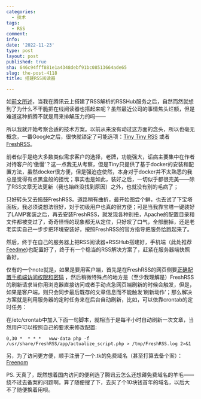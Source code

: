 ```yaml
---
categories:
  - 技术
tags:
  - RSS
comment: 
info: 
date: '2022-11-23'
type: post
layout: post
published: true
sha: 646c94fff881e1a4348debf91bc08513664ade65
slug: the-post-4118
title: 搭建RSS阅读器

---
```



如[前文所述](https://shinemoon.github.io/the-post-3670)，当我在腾讯云上搭建了RSS解析的RSSHub服务之后，自然而然就想到了为什么不干脆把在线阅读器也搭起来呢？虽然最近公司的事情焦头烂额，但是难道这种折腾不就是用来排解压力的吗——

所以我就开始考察合适的技术方案。以前从来没有动过这方面的念头，所以也毫无概念，一番Google之后，很快就锁定了可能选项：[Tiny Tiny RSS](https://tt-rss.org/) 或者[FreshRSS](https://freshrss.org/)。

前者似乎是绝大多数类似需求客户的选择，老牌，功能强大，诟病主要集中在作者对待客户的‘傲慢’？这一点我无从考察，但是Tiny只提供了基于docker的安装和配置方法，虽然docker很方便，但是强迫症使然，本身对于docker并不太熟悉的我总是觉得有点黑盒般的担忧；事实也是如此，装好之后，一切似乎都很完美——除了RSS文章无法更新（我也始终没找到原因）之外，也就没有别的毛病了；

只好转头又去捣鼓FreshRSS。道路稍有曲折，最开始图尝个鲜，也去试了下宝塔面板，我必须说想法很好，对于初级用户也真的很方便；可是当我靠宝塔一键装好了LAMP套装之后，再去安装FreshRSS，就发现各种别扭，Apache的配置目录和文件都被变过了，奇奇怪怪的现象都无从定位，只好叹了口气，全部删掉，还是老老实实自己一步步把环境安装好，按照FreshRSS的官方指导把服务给跑起来了。

然后，终于在自己的服务器上把RSS阅读器+RSSHub搭建好，手机端（此处推荐[Feedme](https://play.google.com/store/apps/details?id=com.seazon.feedme&hl=zh&gl=US))也配置好了，终于有一个稳当的RSS解决方案了，赶紧在服务器端快照备好。

仅有的一个note就是，如果是要用客户端，首先是在FreshRSS的网页侧要[正确配置手机端访问权限和密码](https://freshrss.github.io/FreshRSS/en/users/06_Mobile_access.html) ，然后稍微特殊点的地方是（至少我理解是）FreshRSS的刷新请求当你用浏览器直接访问或者手动点急网页端刷新的时候会触发，但是，如果是客户端，则只会同步最后既存的文章信息而不能触发‘刷新动作’；那么解决方案就是利用服务器的定时任务来在后台自动刷新，比如，可以依靠crontab的定时任务：

在/etc/crontab中加入下面一句脚本，就相当于是每半小时自动刷新一次文章，当然用户可以按照自己的要求来修改配置:

`0,30 *  * * *   www-data php -f /usr/share/FreshRSS/app/actualize_script.php > /tmp/FreshRSS.log 2>&1`

另，为了访问更方便，顺手注册了一个.tk的免费域名（甚至打算去备个案）：[Freenom](https://www.freenom.com/en/index.html?lang=en)

PS. 天真了，既然想着国内访问的便利选了腾讯云怎么还想薅免费域名的羊毛——绕不过去备案的问题啊。算了随便搜了下，去买了个10块钱首年的域名，以后大不了随便换着用呗。


